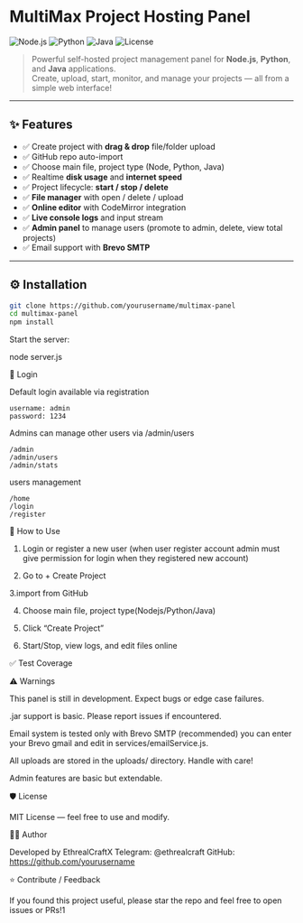 # MultiMax Project Hosting Panel

![Node.js](https://img.shields.io/badge/Node.js-339933?style=for-the-badge&logo=nodedotjs&logoColor=white)
![Python](https://img.shields.io/badge/Python-3776AB?style=for-the-badge&logo=python&logoColor=white)
![Java](https://img.shields.io/badge/Java-ED8B00?style=for-the-badge&logo=java&logoColor=white)
![License](https://img.shields.io/badge/License-MIT-blue.svg)

> Powerful self-hosted project management panel for **Node.js**, **Python**, and **Java** applications.  
> Create, upload, start, monitor, and manage your projects — all from a simple web interface!

---

## ✨ Features

- ✅ Create project with **drag & drop** file/folder upload
- ✅ GitHub repo auto-import
- ✅ Choose main file, project type (Node, Python, Java)
- ✅ Realtime **disk usage** and **internet speed**
- ✅ Project lifecycle: **start / stop / delete**
- ✅ **File manager** with open / delete / upload
- ✅ **Online editor** with CodeMirror integration
- ✅ **Live console logs** and input stream
- ✅ **Admin panel** to manage users (promote to admin, delete, view total projects)
- ✅ Email support with **Brevo SMTP**

---

## ⚙️ Installation

```bash
git clone https://github.com/yourusername/multimax-panel
cd multimax-panel
npm install
```

Start the server:

node server.js


🔐 Login

Default login available via registration

```login
username: admin
password: 1234
```
Admins can manage other users via /admin/users

```admin
/admin
/admin/users
/admin/stats
```

users management 

```users
/home
/login
/register
```


📁 How to Use

1. Login or register a new user
(when user register account admin must give permission for login when they registered new account)

2. Go to + Create Project


3.import from GitHub


4. Choose main file, project type(Nodejs/Python/Java)


5. Click “Create Project”


6. Start/Stop, view logs, and edit files online




✅ Test Coverage


⚠️ Warnings

This panel is still in development. Expect bugs or edge case failures.

.jar support is basic. Please report issues if encountered.

Email system is tested only with Brevo SMTP (recommended) you can enter your Brevo gmail and edit in services/emailService.js.

All uploads are stored in the uploads/ directory. Handle with care!

Admin features are basic but extendable.



🛡 License

MIT License — feel free to use and modify.



👨‍💻 Author

Developed by EthrealCraftX
Telegram: @ethrealcraft
GitHub: https://github.com/yourusername


⭐ Contribute / Feedback

If you found this project useful, please star the repo and feel free to open issues or PRs!1
